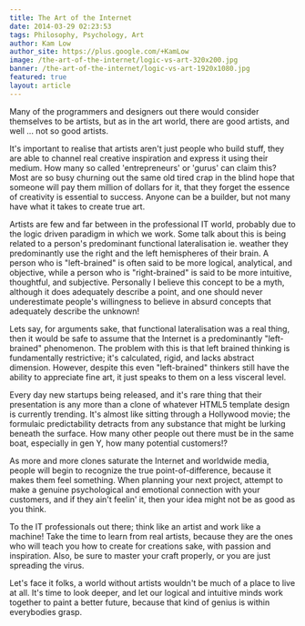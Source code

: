 ```yaml
---
title: The Art of the Internet
date: 2014-03-29 02:23:53
tags: Philosophy, Psychology, Art
author: Kam Low
author_site: https://plus.google.com/+KamLow
image: /the-art-of-the-internet/logic-vs-art-320x200.jpg
banner: /the-art-of-the-internet/logic-vs-art-1920x1080.jpg
featured: true
layout: article
---
```


Many of the programmers and designers out there would consider themselves to be artists, but as in the art world, there are good artists, and well ... not so good artists.

It's important to realise that artists aren't just people who build stuff, they are able to channel real creative inspiration and express it using their medium. How many so called 'entrepreneurs' or 'gurus' can claim this? Most are so busy churning out the same old tired crap in the blind hope that someone will pay them million of dollars for it, that they forget the essence of creativity is essential to success. Anyone can be a builder, but not many have what it takes to create true art.

Artists are few and far between in the professional IT world, probably due to the logic driven paradigm in which we work. Some talk about this is being related to a person's predominant functional lateralisation ie. weather they predominantly use the right and the left hemispheres of their brain. A person who is "left-brained" is often said to be more logical, analytical, and objective, while a person who is "right-brained" is said to be more intuitive, thoughtful, and subjective. Personally I believe this concept to be a myth, although it does adequately describe a point, and one should never underestimate people's willingness to believe in absurd concepts that adequately describe the unknown!

Lets say, for arguments sake, that functional lateralisation was a real thing, then it would be safe to assume that the Internet is a predominantly "left-brained" phenomenon. The problem with this is that left brained thinking is fundamentally restrictive; it's calculated, rigid, and lacks abstract dimension. However, despite this even "left-brained" thinkers still have the ability to appreciate fine art, it just speaks to them on a less visceral level. 
<!-- where the source of it may not be grasped as the visceral connection has been lost.compliment each other
, in fact this kind of genius thats within all of our grasp.  -->

Every day new startups being released, and it's rare thing that their presentation is any more than a clone of whatever HTML5 template design is currently trending. It's almost like sitting through a Hollywood movie; the formulaic predictability detracts from any substance that might be lurking beneath the surface. How many other people out there must be in the same boat, especially in gen Y, how many potential customers!? 

As more and more clones saturate the Internet and worldwide media, people will begin to recognize the true point-of-difference, because it makes them feel something. When planning your next project, attempt to make a genuine psychological and emotional connection with your customers, and if they ain't feelin' it, then your idea might not be as good as you think.

To the IT professionals out there; think like an artist and work like a machine! Take the time to learn from real artists, because they are the ones who will teach you how to create for creations sake, with passion and inspiration. Also, be sure to master your craft properly, or you are just spreading the virus.

Let's face it folks, a world without artists wouldn't be much of a place to live at all. It's time to look deeper, and let our logical and intuitive minds work together to paint a better future, because that kind of genius is within everybodies grasp.

<!--
, and that's no kind of success
To all IT professionals out there, take the time to thoroughly master your trade before expecting success, and don't forget to mingle with real artists because they will teach you to create with passion and inspiration. Think like an artist and work like a machine!
-->